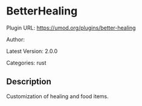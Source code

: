 # BetterHealing

Plugin URL: https://umod.org/plugins/better-healing

Author: 

Latest Version: 2.0.0

Categories: rust

## Description

Customization of healing and food items.
